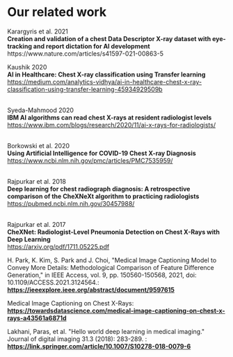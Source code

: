 # Our related work

<p>
Karargyris et al. 2021 <br>
<strong>Creation and validation of a chest Data Descriptor X-ray dataset with eye-tracking and report dictation for AI
development</strong><br>
https://www.nature.com/articles/s41597-021-00863-5 <br>

Kaushik 2020 <br>
<strong>AI in Healthcare: Chest X-ray classification using Transfer learning</strong> </br>
https://medium.com/analytics-vidhya/ai-in-healthcare-chest-x-ray-classification-using-transfer-learning-45934929509b <br>
<br>

Syeda-Mahmood 2020 <br>
<strong>IBM AI algorithms can read chest X-rays at resident radiologist levels</strong> <br>
https://www.ibm.com/blogs/research/2020/11/ai-x-rays-for-radiologists/ <br>
<br>

Borkowski et al. 2020 <br>
<strong>Using Artificial Intelligence for COVID-19 Chest
X-ray Diagnosis</strong> <br>
https://www.ncbi.nlm.nih.gov/pmc/articles/PMC7535959/ <br>
<br>

Rajpurkar et al. 2018 <br>
<strong>Deep learning for chest radiograph diagnosis: A retrospective comparison of the CheXNeXt algorithm to practicing
radiologists</strong>
https://pubmed.ncbi.nlm.nih.gov/30457988/ <br>
<br>

Rajpurkar et al. 2017 <br>
<strong>CheXNet: Radiologist-Level Pneumonia Detection on Chest X-Rays with Deep Learning</strong><br>
https://arxiv.org/pdf/1711.05225.pdf <br>
</p>

H. Park, K. Kim, S. Park and J. Choi, "Medical Image Captioning Model to Convey More Details: Methodological Comparison of Feature Difference Generation," in IEEE Access, vol. 9, pp. 150560-150568, 2021, doi: 10.1109/ACCESS.2021.3124564.: <strong>https://ieeexplore.ieee.org/abstract/document/9597615</strong>

Medical Image Captioning on Chest X-Rays:
<strong>https://towardsdatascience.com/medical-image-captioning-on-chest-x-rays-a43561a6871d</strong>

Lakhani, Paras, et al. "Hello world deep learning in medical imaging." Journal of digital imaging 31.3 (2018): 283-289. :
<strong>https://link.springer.com/article/10.1007/S10278-018-0079-6</strong>

